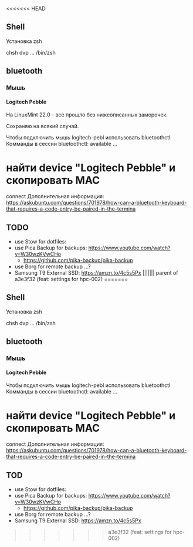 <<<<<<< HEAD
## Shell

Установка zsh

chsh dvp
... /bin/zsh


## bluetooth 

### Мышь

####  Logitech Pebble

На LinuxMint 22.0 - все прошло без нижеописанных заморочек.

Сохраняю на всякий случай.

Чтобы подключить мышь logitech-pebl использовать bluetoothctl
Комманды в сессии bluetoothctl:
  available ...
  # найти device "Logitech Pebble" и скопировать MAC
  connect <mac>
Дополнительная информация:
https://askubuntu.com/questions/701978/how-can-a-bluetooth-keyboard-that-requires-a-code-entry-be-paired-in-the-termina


## TODO
- use Stow for dotfiles: 
- use Pica Backup for backups: https://www.youtube.com/watch?v=W30wzKVwCHo
   - https://github.com/pika-backup/pika-backup
- use Borg for remote backup ...?
- Samsung T9 External SSD: https://amzn.to/4c5s5Px
||||||| parent of a3e3f32 (feat: settings for hpc-002)
=======
## Shell

Установка zsh

chsh dvp
... /bin/zsh


## bluetooth 

### Мышь

####  Logitech Pebble

Чтобы подключить мышь logitech-pebl использовать bluetoothctl
Комманды в сессии bluetoothctl:
  available ...
  # найти device "Logitech Pebble" и скопировать MAC
  connect <mac>
Дополнительная информация:
https://askubuntu.com/questions/701978/how-can-a-bluetooth-keyboard-that-requires-a-code-entry-be-paired-in-the-termina

## TOD
- use Stow for dotfiles: 
- use Pica Backup for backups: https://www.youtube.com/watch?v=W30wzKVwCHo
   - https://github.com/pika-backup/pika-backup
- use Borg for remote backup ...?
- Samsung T9 External SSD: https://amzn.to/4c5s5Px
>>>>>>> a3e3f32 (feat: settings for hpc-002)
